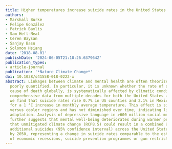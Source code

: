 ```yaml
---
title: Higher temperatures increase suicide rates in the United States and Mexico
authors:
- Marshall Burke
- Felipe González
- Patrick Baylis
- Sam Heft-Neal
- Ceren Baysan
- Sanjay Basu
- Solomon Hsiang
date: '2018-08-01'
publishDate: '2024-06-05T21:10:26.637964Z'
publication_types:
- article-journal
publication: '*Nature Climate Change*'
doi: 10.1038/s41558-018-0222-x
abstract: Linkages between climate and mental health are often theorized but remain
  poorly quantified. In particular, it is unknown whether the rate of suicide, a leading
  cause of death globally, is systematically affected by climatic conditions. Using
  comprehensive data from multiple decades for both the United States and Mexico,
  we find that suicide rates rise 0.7% in US counties and 2.1% in Mexican municipalities
  for a 1 °C increase in monthly average temperature. This effect is similar in hotter
  versus cooler regions and has not diminished over time, indicating limited historical
  adaptation. Analysis of depressive language in >600 million social media updates
  further suggests that mental well-being deteriorates during warmer periods. We project
  that unmitigated climate change (RCP8.5) could result in a combined 9–40 thousand
  additional suicides (95% confidence interval) across the United States and Mexico
  by 2050, representing a change in suicide rates comparable to the estimated impact
  of economic recessions, suicide prevention programmes or gun restriction laws.
---
```

